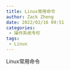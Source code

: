 ```yaml
---
title: Linux常用命令
author: Zack Zheng
date: 2022/02/16 09:51
categories:
 - 操作系统专栏
tags:
 - Linux
---
```


Linux常用命令

<simple-img src="https://s11.ax1x.com/2024/02/24/pFU7bYF.jpg"></simple-img>
